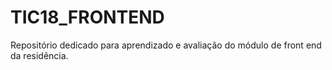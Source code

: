 # TIC18_FRONTEND

Repositório dedicado para aprendizado e avaliação do módulo de front end da residência.